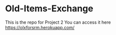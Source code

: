 # Old-Items-Exchange
This is the repo for Project 2
 You can access it here https://olxforsrm.herokuapp.com/
